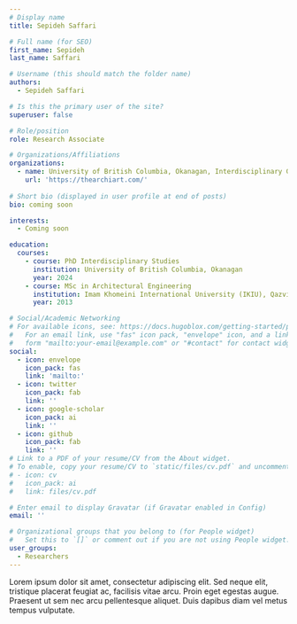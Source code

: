 ```yaml
---
# Display name
title: Sepideh Saffari

# Full name (for SEO)
first_name: Sepideh
last_name: Saffari

# Username (this should match the folder name)
authors:
  - Sepideh Saffari

# Is this the primary user of the site?
superuser: false

# Role/position
role: Research Associate

# Organizations/Affiliations
organizations:
  - name: University of British Columbia, Okanagan, Interdisciplinary Graduate Studies, Digital Arts and Humanities
    url: 'https://thearchiart.com/'
    
# Short bio (displayed in user profile at end of posts)
bio: coming soon

interests:
  - Coming soon

education:
  courses:
    - course: PhD Interdisciplinary Studies
      institution: University of British Columbia, Okanagan
      year: 2024
    - course: MSc in Architectural Engineering
      institution: Imam Khomeini International University (IKIU), Qazvin, Iran
      year: 2013

# Social/Academic Networking
# For available icons, see: https://docs.hugoblox.com/getting-started/page-builder/#icons
#   For an email link, use "fas" icon pack, "envelope" icon, and a link in the
#   form "mailto:your-email@example.com" or "#contact" for contact widget.
social:
  - icon: envelope
    icon_pack: fas
    link: 'mailto:'
  - icon: twitter
    icon_pack: fab
    link: ''
  - icon: google-scholar
    icon_pack: ai
    link: ''
  - icon: github
    icon_pack: fab
    link: ''
# Link to a PDF of your resume/CV from the About widget.
# To enable, copy your resume/CV to `static/files/cv.pdf` and uncomment the lines below.
# - icon: cv
#   icon_pack: ai
#   link: files/cv.pdf

# Enter email to display Gravatar (if Gravatar enabled in Config)
email: ''

# Organizational groups that you belong to (for People widget)
#   Set this to `[]` or comment out if you are not using People widget.
user_groups:
  - Researchers
---
```


Lorem ipsum dolor sit amet, consectetur adipiscing elit. Sed neque elit, tristique placerat feugiat ac, facilisis vitae arcu. Proin eget egestas augue. Praesent ut sem nec arcu pellentesque aliquet. Duis dapibus diam vel metus tempus vulputate.